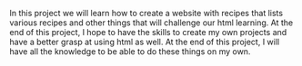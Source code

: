 In this project we will learn how to create a website with recipes that lists various recipes and other things that will
challenge our html learning. At the end of this project, I hope to have the skills to create my own projects and have a better grasp at using html as well. 
At the end of this project, I will have all the knowledge to be able to do these things on my own.